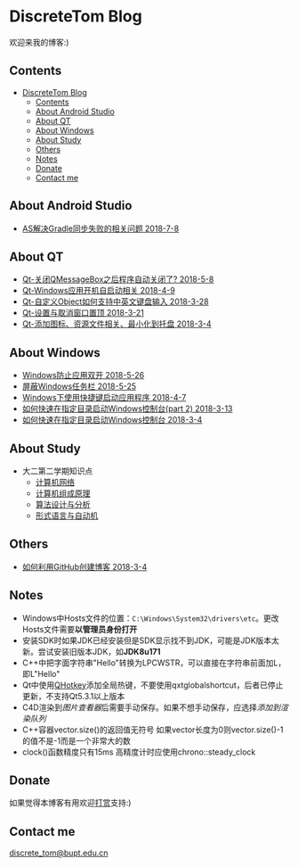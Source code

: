 # DiscreteTom Blog

欢迎来我的博客:)

## Contents

- [DiscreteTom Blog](#discretetom-blog)
	- [Contents](#contents)
	- [About Android Studio](#about-android-studio)
	- [About QT](#about-qt)
	- [About Windows](#about-windows)
	- [About Study](#about-study)
	- [Others](#others)
	- [Notes](#notes)
	- [Donate](#donate)
	- [Contact me](#contact-me)

## About Android Studio

- [AS解决Gradle同步失败的相关问题 2018-7-8](12.md)

## About QT
- [Qt-关闭QMessageBox之后程序自动关闭了? 2018-5-8](9.md)
- [Qt-Windows应用开机自启动相关 2018-4-9](8.md)
- [Qt-自定义Object如何支持中英文键盘输入 2018-3-28](6.md)
- [Qt-设置与取消窗口置顶 2018-3-21](5.md)
- [Qt-添加图标、资源文件相关、最小化到托盘 2018-3-4](2.md)

## About Windows

- [Windows防止应用双开 2018-5-26](11.md)
- [屏蔽Windows任务栏 2018-5-25](10.md)
- [Windows下使用快捷键启动应用程序 2018-4-7](7.md)
- [如何快速在指定目录启动Windows控制台(part 2) 2018-3-13](4.md)
- [如何快速在指定目录启动Windows控制台 2018-3-4](3.md)

## About Study

- 大二第二学期知识点
	- [计算机网络](Study/2ndYear2ndSemester/ComputerNetwork/Chapter1.md)
	- [计算机组成原理](Study/2ndYear2ndSemester/ComputerOrganizationPrinciple/Chapter1.md)
	- [算法设计与分析](Study/2ndYear2ndSemester/AlgorithmDesignAndAnalyze/Chapter1.md)
	- [形式语言与自动机](Study/2ndYear2ndSemester/FormalLanguageAndAutomata/Chapter1.md)

## Others

- [如何利用GitHub创建博客 2018-3-4](1.md)

## Notes

- Windows中Hosts文件的位置：`C:\Windows\System32\drivers\etc`。更改Hosts文件需要**以管理员身份打开**
- 安装SDK时如果JDK已经安装但是SDK显示找不到JDK，可能是JDK版本太新。尝试安装旧版本JDK，如**JDK8u171**
- C++中把字面字符串"Hello"转换为LPCWSTR，可以直接在字符串前面加L，即L"Hello"
- Qt中使用[QHotkey](https://github.com/xtuer/QHotkey)添加全局热键，不要使用qxtglobalshortcut，后者已停止更新，不支持Qt5.3.1以上版本
- C4D渲染到*图片查看器*后需要手动保存。如果不想手动保存，应选择*添加到渲染队列*
- C++容器vector.size()的返回值无符号 如果vector长度为0则vector.size()-1的值不是-1而是一个非常大的数
- clock()函数精度只有15ms 高精度计时应使用chrono::steady_clock

## Donate

如果觉得本博客有用欢迎[打赏](donate.md)支持:)

## Contact me

discrete_tom@bupt.edu.cn